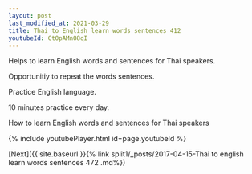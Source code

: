 ```yaml
---
layout: post
last_modified_at: 2021-03-29
title: Thai to English learn words sentences 412 
youtubeId: Ct0pAMnO8qI
---
```

 
 
Helps to learn English words and sentences for Thai speakers.

Opportunitiy to repeat the words sentences. 

Practice English language. 
 
10 minutes practice every day. 
 
How to learn English words and sentences for Thai speakers 
 
{% include youtubePlayer.html id=page.youtubeId %}
 
 
[Next]({{ site.baseurl }}{% link  split1/_posts/2017-04-15-Thai to english learn words sentences 472 .md%})
 

